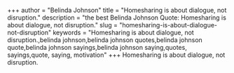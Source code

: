 +++
author = "Belinda Johnson"
title = "Homesharing is about dialogue, not disruption."
description = "the best Belinda Johnson Quote: Homesharing is about dialogue, not disruption."
slug = "homesharing-is-about-dialogue-not-disruption"
keywords = "Homesharing is about dialogue, not disruption.,belinda johnson,belinda johnson quotes,belinda johnson quote,belinda johnson sayings,belinda johnson saying,quotes, sayings,quote, saying, motivation"
+++
Homesharing is about dialogue, not disruption.
